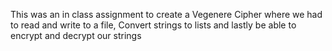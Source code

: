 This was an in class assignment to create a Vegenere Cipher where we had to read and write to a file, Convert strings to lists and lastly be able to encrypt and decrypt our strings
